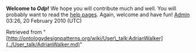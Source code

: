 __Welcome to _Odp_!__ We hope you will contribute much and well. 
You will probably want to read the [help pages](http://ontologydesignpatterns.org/wiki/Help:Contents "Help:Contents"). Again, welcome and have fun! [Admin](http://ontologydesignpatterns.org/wiki/index.php?title=User:Admin&action=edit&redlink=1 "User:Admin (not yet written)") 03:26, 20 February 2010 (UTC)





Retrieved from "[http://ontologydesignpatterns.org/wiki/User\_talk:AdrianWalker](../User_talk/AdrianWalker.md)"